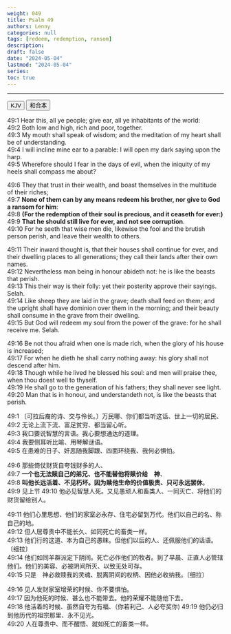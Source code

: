 ```yaml
---
weight: 049
title: Psalm 49
authors: Lenny
categories: null
tags: [redeem, redemption, ransom]
description: 
draft: false
date: "2024-05-04"
lastmod: "2024-05-04"
series: 
toc: true
---
```


<!--more-->
---

<!-- Tab links -->

<div class="tab">
  <button class="tablinks active" onclick="tablabel(event, 'english')">KJV</button>
  <button class="tablinks" onclick="tablabel(event, 'chinese')">和合本</button>
</div>

<!-- Tab content -->
<div id="english" class="tabcontent" style="display:block">

49:1 Hear this, all ye people; give ear, all ye inhabitants of the world:  
49:2 Both low and high, rich and poor, together.  
49:3 My mouth shall speak of wisdom; and the meditation of my heart shall be of understanding.  
49:4 I will incline mine ear to a parable: I will open my dark saying upon the harp.  
49:5 Wherefore should I fear in the days of evil, when the iniquity of my heels shall compass me about?  

49:6 They that trust in their wealth, and boast themselves in the multitude of their riches;  
49:7 <b>None of them can by any means redeem his brother, nor give to God a ransom for him</b>:  
49:8 <b>(For the redemption of their soul is precious, and it ceaseth for ever:)</b>  
49:9 <b>That he should still live for ever, and not see corruption</b>.  
49:10 For he seeth that wise men die, likewise the fool and the brutish person perish, and leave their wealth to others.  

49:11 Their inward thought is, that their houses shall continue for ever, and their dwelling places to all generations; they call their lands after their own names.  
49:12 Nevertheless man being in honour abideth not: he is like the beasts that perish.  
49:13 This their way is their folly: yet their posterity approve their sayings. Selah.  
49:14 Like sheep they are laid in the grave; death shall feed on them; and the upright shall have dominion over them in the morning; and their beauty shall consume in the grave from their dwelling.  
49:15 But God will redeem my soul from the power of the grave: for he shall receive me. Selah.  

49:16 Be not thou afraid when one is made rich, when the glory of his house is increased;  
49:17 For when he dieth he shall carry nothing away: his glory shall not descend after him.  
49:18 Though while he lived he blessed his soul: and men will praise thee, when thou doest well to thyself.  
49:19 He shall go to the generation of his fathers; they shall never see light.  
49:20 Man that is in honour, and understandeth not, is like the beasts that perish.
</div>

<div id="chinese" class="tabcontent">

49:1 〔可拉后裔的诗、交与伶长。〕万民哪、你们都当听这话、世上一切的居民、  
49:2 无论上流下流、富足贫穷、都当留心听。  
49:3 我口要说智慧的言语。我心要想通达的道理。  
49:4 我要侧耳听比喻、用琴解谜语。  
49:5 在患难的日子、奸恶随我脚跟、四面环绕我、我何必惧怕。  

49:6 那些倚仗财货自夸钱财多的人、  
49:7 <b>一个也无法赎自己的弟兄、也不能替他将赎价给　神</b>、  
49:8 <b>叫他长远活着、不见朽坏。因为赎他生命的价值极贵、只可永远罢休</b>。  
49:9 见上节
49:10 他必见智慧人死。又见愚顽人和畜类人、一同灭亡、将他们的财货留给别人。  

49:11 他们心里思想、他们的家室必永存、住宅必留到万代。他们以自己的名、称自己的地。  
49:12 但人居尊贵中不能长久、如同死亡的畜类一样。  
49:13 他们行的这道、本为自己的愚昧。但他们以后的人、还佩服他们的话语。〔细拉〕  
49:14 他们如同羊群派定下阴间。死亡必作他们的牧者。到了早晨、正直人必管辖他们。他们的美容、必被阴间所灭、以致无处可存。  
49:15 只是　神必救赎我的灵魂、脱离阴间的权柄、因他必收纳我。〔细拉〕  

49:16 见人发财家室增荣的时候、你不要惧怕。  
49:17 因为他死的时候、甚么也不能带去。他的荣耀不能随他下去。  
49:18 他活着的时候、虽然自夸为有福、（你若利己、人必夸奖你)
49:19 他仍必归到他历代的祖宗那里、永不见光。  
49:20 人在尊贵中、而不醒悟、就如死亡的畜类一样。  
</div>


